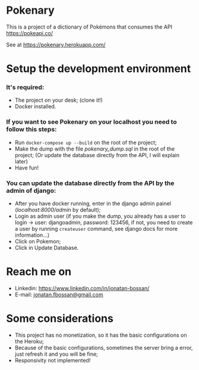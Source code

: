 # Pokenary
This is a project of a dictionary of Pokémons that consumes the API https://pokeapi.co/

See at https://pokenary.herokuapp.com/

# Setup the development environment

### It's required:

* The project on your desk; (clone it!)
* Docker installed.

### If you want to see Pokenary on your localhost you need to follow this steps:

* Run `docker-compose up --build` on the root of the project;
* Make the dump with the file _pokenary_dump.sql_ in the root of the project; (Or update the database directly from the API, I will explain later)
* Have fun!

### You can update the database directly from the API by the admin of django:

* After you have docker running, enter in the django admin painel (_localhost:8000/admin_ by default);
* Login as admin user (if you make the dump, you already has a user to login -> user: djangoadmin, password: 123456, if not, you need to create a user by running `createuser` command, see django docs for more information...)
* Click on Pokemon;
* Click in Update Database.

# Reach me on

* Linkedin: https://www.linkedin.com/in/jonatan-bossan/
* E-mail: jonatan.fbossan@gmail.com

# Some considerations

* This project has no monetization, so it has the basic configurations on the Heroku;
* Because of the basic configurations, sometimes the server bring a error, just refresh it and you will be fine;
* Responsivity not implemented!

